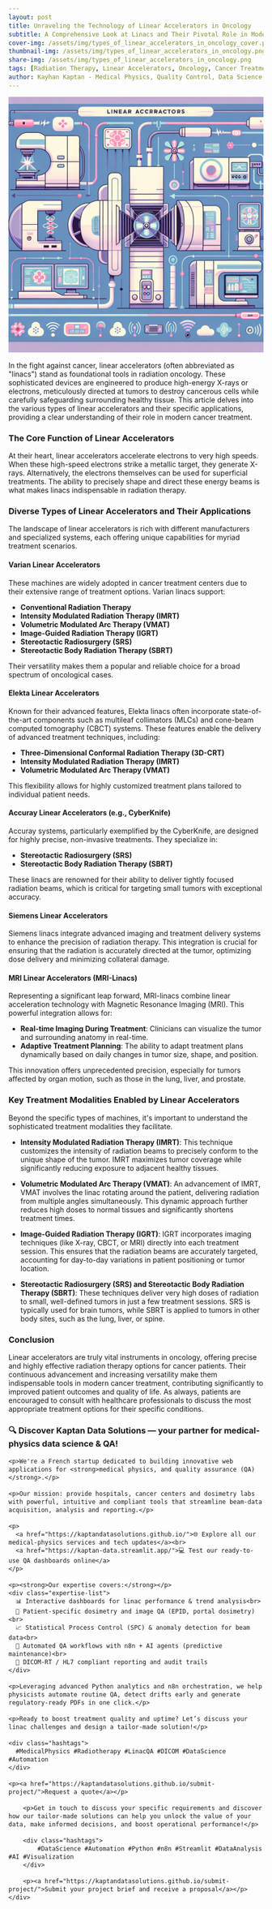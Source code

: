 ```yaml
---
layout: post
title: Unraveling the Technology of Linear Accelerators in Oncology
subtitle: A Comprehensive Look at Linacs and Their Pivotal Role in Modern Cancer Treatment
cover-img: /assets/img/types_of_linear_accelerators_in_oncology_cover.png
thumbnail-img: /assets/img/types_of_linear_accelerators_in_oncology.png
share-img: /assets/img/types_of_linear_accelerators_in_oncology.png
tags: [Radiation Therapy, Linear Accelerators, Oncology, Cancer Treatment, Medical Physics, IMRT, VMAT, IGRT, SRS, SBRT, MRI-Linac]
author: Kayhan Kaptan - Medical Physics, Quality Control, Data Science and Automation
---
```


[![](/assets/img/types_of_linear_accelerators_in_oncology.png)](https://www.youtube.com/channel/UCWkX7E-ImVbf0O3ocAW51wg)

In the fight against cancer, linear accelerators (often abbreviated as "linacs") stand as foundational tools in radiation oncology. These sophisticated devices are engineered to produce high-energy X-rays or electrons, meticulously directed at tumors to destroy cancerous cells while carefully safeguarding surrounding healthy tissue. This article delves into the various types of linear accelerators and their specific applications, providing a clear understanding of their role in modern cancer treatment.

### The Core Function of Linear Accelerators

At their heart, linear accelerators accelerate electrons to very high speeds. When these high-speed electrons strike a metallic target, they generate X-rays. Alternatively, the electrons themselves can be used for superficial treatments. The ability to precisely shape and direct these energy beams is what makes linacs indispensable in radiation therapy.

### Diverse Types of Linear Accelerators and Their Applications

The landscape of linear accelerators is rich with different manufacturers and specialized systems, each offering unique capabilities for myriad treatment scenarios.

#### Varian Linear Accelerators
These machines are widely adopted in cancer treatment centers due to their extensive range of treatment options. Varian linacs support:
*   **Conventional Radiation Therapy**
*   **Intensity Modulated Radiation Therapy (IMRT)**
*   **Volumetric Modulated Arc Therapy (VMAT)**
*   **Image-Guided Radiation Therapy (IGRT)**
*   **Stereotactic Radiosurgery (SRS)**
*   **Stereotactic Body Radiation Therapy (SBRT)**

Their versatility makes them a popular and reliable choice for a broad spectrum of oncological cases.

#### Elekta Linear Accelerators
Known for their advanced features, Elekta linacs often incorporate state-of-the-art components such as multileaf collimators (MLCs) and cone-beam computed tomography (CBCT) systems. These features enable the delivery of advanced treatment techniques, including:
*   **Three-Dimensional Conformal Radiation Therapy (3D-CRT)**
*   **Intensity Modulated Radiation Therapy (IMRT)**
*   **Volumetric Modulated Arc Therapy (VMAT)**

This flexibility allows for highly customized treatment plans tailored to individual patient needs.

#### Accuray Linear Accelerators (e.g., CyberKnife)
Accuray systems, particularly exemplified by the CyberKnife, are designed for highly precise, non-invasive treatments. They specialize in:
*   **Stereotactic Radiosurgery (SRS)**
*   **Stereotactic Body Radiation Therapy (SBRT)**

These linacs are renowned for their ability to deliver tightly focused radiation beams, which is critical for targeting small tumors with exceptional accuracy.

#### Siemens Linear Accelerators
Siemens linacs integrate advanced imaging and treatment delivery systems to enhance the precision of radiation therapy. This integration is crucial for ensuring that the radiation is accurately directed at the tumor, optimizing dose delivery and minimizing collateral damage.

#### MRI Linear Accelerators (MRI-Linacs)
Representing a significant leap forward, MRI-linacs combine linear acceleration technology with Magnetic Resonance Imaging (MRI). This powerful integration allows for:
*   **Real-time Imaging During Treatment**: Clinicians can visualize the tumor and surrounding anatomy in real-time.
*   **Adaptive Treatment Planning**: The ability to adapt treatment plans dynamically based on daily changes in tumor size, shape, and position.

This innovation offers unprecedented precision, especially for tumors affected by organ motion, such as those in the lung, liver, and prostate.

### Key Treatment Modalities Enabled by Linear Accelerators

Beyond the specific types of machines, it's important to understand the sophisticated treatment modalities they facilitate.

*   **Intensity Modulated Radiation Therapy (IMRT)**: This technique customizes the intensity of radiation beams to precisely conform to the unique shape of the tumor. IMRT maximizes tumor coverage while significantly reducing exposure to adjacent healthy tissues.

*   **Volumetric Modulated Arc Therapy (VMAT)**: An advancement of IMRT, VMAT involves the linac rotating around the patient, delivering radiation from multiple angles simultaneously. This dynamic approach further reduces high doses to normal tissues and significantly shortens treatment times.

*   **Image-Guided Radiation Therapy (IGRT)**: IGRT incorporates imaging techniques (like X-ray, CBCT, or MRI) directly into each treatment session. This ensures that the radiation beams are accurately targeted, accounting for day-to-day variations in patient positioning or tumor location.

*   **Stereotactic Radiosurgery (SRS) and Stereotactic Body Radiation Therapy (SBRT)**: These techniques deliver very high doses of radiation to small, well-defined tumors in just a few treatment sessions. SRS is typically used for brain tumors, while SBRT is applied to tumors in other body sites, such as the lung, liver, or spine.

### Conclusion

Linear accelerators are truly vital instruments in oncology, offering precise and highly effective radiation therapy options for cancer patients. Their continuous advancement and increasing versatility make them indispensable tools in modern cancer treatment, contributing significantly to improved patient outcomes and quality of life. As always, patients are encouraged to consult with healthcare professionals to discuss the most appropriate treatment options for their specific conditions.

<html lang="en">
<body>
    <div class="citation">
        <h3>🔍 Discover Kaptan Data Solutions — your partner for medical-physics data science & QA!</h3>

    <p>We're a French startup dedicated to building innovative web applications for <strong>medical physics, and quality assurance (QA)</strong>.</p>

    <p>Our mission: provide hospitals, cancer centers and dosimetry labs with powerful, intuitive and compliant tools that streamline beam-data acquisition, analysis and reporting.</p>

    <p>
      <a href="https://kaptandatasolutions.github.io/">🌐 Explore all our medical-physics services and tech updates</a><br>
      <a href="https://kaptan-data.streamlit.app/">💻 Test our ready-to-use QA dashboards online</a>
    </p>

    <p><strong>Our expertise covers:</strong></p>
    <div class="expertise-list">
      📊 Interactive dashboards for linac performance & trend analysis<br>
      🔬 Patient-specific dosimetry and image QA (EPID, portal dosimetry)<br>
      📈 Statistical Process Control (SPC) & anomaly detection for beam data<br>
      🤖 Automated QA workflows with n8n + AI agents (predictive maintenance)<br>
      📑 DICOM-RT / HL7 compliant reporting and audit trails
    </div>

    <p>Leveraging advanced Python analytics and n8n orchestration, we help physicists automate routine QA, detect drifts early and generate regulatory-ready PDFs in one click.</p>

    <p>Ready to boost treatment quality and uptime? Let’s discuss your linac challenges and design a tailor-made solution!</p>

    <div class="hashtags">
      #MedicalPhysics #Radiotherapy #LinacQA #DICOM #DataScience #Automation
    </div>

    <p><a href="https://kaptandatasolutions.github.io/submit-project/">Request a quote</a></p>
        
        <p>Get in touch to discuss your specific requirements and discover how our tailor-made solutions can help you unlock the value of your data, make informed decisions, and boost operational performance!</p>
        
        <div class="hashtags">
            #DataScience #Automation #Python #n8n #Streamlit #DataAnalysis #AI #Visualization
        </div>
        
        <p><a href="https://kaptandatasolutions.github.io/submit-project/">Submit your project brief and receive a proposal</a></p>
    </div>
</body>
</html>